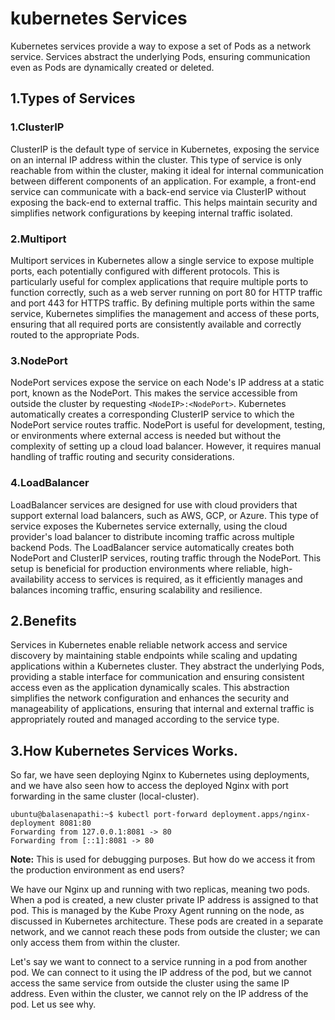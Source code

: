# kubernetes Services
Kubernetes services provide a way to expose a set of Pods as a network service. Services abstract the
underlying Pods, ensuring communication even as Pods are dynamically created or deleted.

## 1.Types of Services

### 1.ClusterIP

ClusterIP is the default type of service in Kubernetes, exposing the service on an internal IP address 
within the cluster. This type of service is only reachable from within the cluster, making it ideal for 
internal communication between different components of an application. For example, a front-end service 
can communicate with a back-end service via ClusterIP without exposing the back-end to external traffic. 
This helps maintain security and simplifies network configurations by keeping internal traffic isolated.

### 2.Multiport

Multiport services in Kubernetes allow a single service to expose multiple ports, each potentially 
configured with different protocols. This is particularly useful for complex applications that require 
multiple ports to function correctly, such as a web server running on port 80 for HTTP traffic and port 443 
for HTTPS traffic. By defining multiple ports within the same service, Kubernetes simplifies the management 
and access of these ports, ensuring that all required ports are consistently available and correctly routed 
to the appropriate Pods.

### 3.NodePort

NodePort services expose the service on each Node's IP address at a static port, known as the NodePort. 
This makes the service accessible from outside the cluster by requesting `<NodeIP>:<NodePort>`. Kubernetes 
automatically creates a corresponding ClusterIP service to which the NodePort service routes traffic. NodePort is useful for development, testing, or environments where external access is needed but without the complexity of setting up a cloud load balancer. However, it requires manual handling of traffic routing and security considerations.

### 4.LoadBalancer

LoadBalancer services are designed for use with cloud providers that support external load balancers, such 
as AWS, GCP, or Azure. This type of service exposes the Kubernetes service externally, using the cloud 
provider's load balancer to distribute incoming traffic across multiple backend Pods. The LoadBalancer 
service automatically creates both NodePort and ClusterIP services, routing traffic through the NodePort. 
This setup is beneficial for production environments where reliable, high-availability access to services 
is required, as it efficiently manages and balances incoming traffic, ensuring scalability and resilience.

## 2.Benefits

Services in Kubernetes enable reliable network access and service discovery by maintaining stable endpoints 
while scaling and updating applications within a Kubernetes cluster. They abstract the underlying Pods, 
providing a stable interface for communication and ensuring consistent access even as the application 
dynamically scales. This abstraction simplifies the network configuration and enhances the security and 
manageability of applications, ensuring that internal and external traffic is appropriately routed and 
managed according to the service type.

## 3.How Kubernetes Services Works.

So far, we have seen deploying Nginx to Kubernetes using deployments, and we have also seen how to access 
the deployed Nginx with port forwarding in the same cluster (local-cluster).
```
ubuntu@balasenapathi:~$ kubectl port-forward deployment.apps/nginx-deployment 8081:80
Forwarding from 127.0.0.1:8081 -> 80
Forwarding from [::1]:8081 -> 80
```
**Note:** This is used for debugging purposes. But how do we access it from the production environment as 
end users?

We have our Nginx up and running with two replicas, meaning two pods. When a pod is created, a new cluster 
private IP address is assigned to that pod. This is managed by the Kube Proxy Agent running on the node, as
discussed in Kubernetes architecture. These pods are created in a separate network, and we cannot reach these
pods from outside the cluster; we can only access them from within the cluster.

Let's say we want to connect to a service running in a pod from another pod. We can connect to it using the 
IP address of the pod, but we cannot access the same service from outside the cluster using the same 
IP address. Even within the cluster, we cannot rely on the IP address of the pod. Let us see why.


